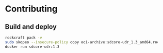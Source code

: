 # Contributing

## Build and deploy

```bash
rockcraft pack -v
sudo skopeo --insecure-policy copy oci-archive:sdcore-udr_1.3_amd64.rock docker-daemon:sdcore-udr:1.3
docker run sdcore-udr:1.3
```